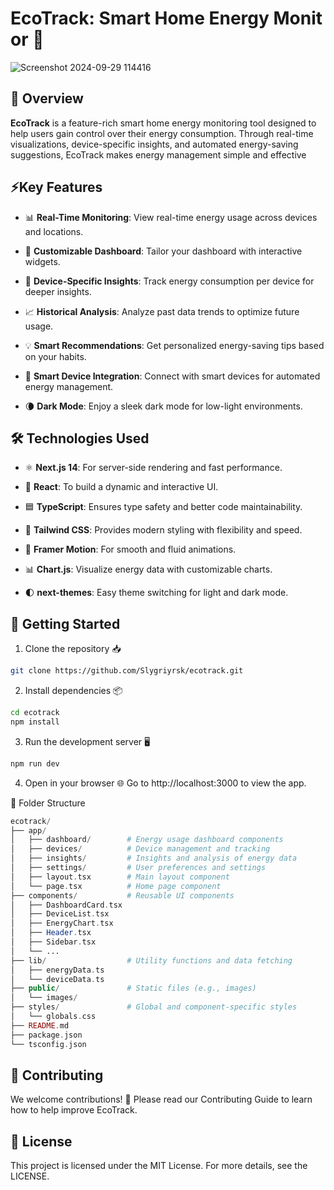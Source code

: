 # EcoTrack: Smart Home Energy Monitor 🌿
![Screenshot 2024-09-29 114416](https://github.com/user-attachments/assets/be524910-89fa-4fba-8dd5-27a181241ca6)

## 🌟 Overview

**EcoTrack** is a feature-rich smart home energy monitoring tool designed to help users gain control over their energy consumption. Through real-time visualizations, device-specific insights, and automated energy-saving suggestions, EcoTrack makes energy management simple and effective

## ⚡Key Features

- 📊 **Real-Time Monitoring**: View real-time energy usage across devices and locations.

- 🧩 **Customizable Dashboard**: Tailor your dashboard with interactive widgets.

- 🔌 **Device-Specific Insights**: Track energy consumption per device for deeper insights.

- 📈 **Historical Analysis**: Analyze past data trends to optimize future usage.

- 💡 **Smart Recommendations**: Get personalized energy-saving tips based on your habits.

- 🤖 **Smart Device Integration**: Connect with smart devices for automated energy management.

- 🌘 **Dark Mode**: Enjoy a sleek dark mode for low-light environments.

## 🛠️ Technologies Used

- ⚛️ **Next.js 14**: For server-side rendering and fast performance.

- 🚀 **React**: To build a dynamic and interactive UI.

- 🟦 **TypeScript**: Ensures type safety and better code maintainability.

- 🎨 **Tailwind CSS**: Provides modern styling with flexibility and speed.

- 🎥 **Framer Motion**: For smooth and fluid animations.

- 📊 **Chart.js**: Visualize energy data with customizable charts.

- 🌓 **next-themes**: Easy theme switching for light and dark mode.

## 🚀 Getting Started

1. Clone the repository 📥
```bash
git clone https://github.com/Slygriyrsk/ecotrack.git
```

2. Install dependencies 📦
```bash
cd ecotrack
npm install
```
3. Run the development server 🖥️
```bash
npm run dev
```
4. Open in your browser 🌐
Go to http://localhost:3000 to view the app.

📂 Folder Structure
```php
ecotrack/
├── app/
│   ├── dashboard/        # Energy usage dashboard components
│   ├── devices/          # Device management and tracking
│   ├── insights/         # Insights and analysis of energy data
│   ├── settings/         # User preferences and settings
│   ├── layout.tsx        # Main layout component
│   └── page.tsx          # Home page component
├── components/           # Reusable UI components
│   ├── DashboardCard.tsx
│   ├── DeviceList.tsx
│   ├── EnergyChart.tsx
│   ├── Header.tsx
│   ├── Sidebar.tsx
│   └── ...
├── lib/                  # Utility functions and data fetching
│   ├── energyData.ts
│   └── deviceData.ts
├── public/               # Static files (e.g., images)
│   └── images/
├── styles/               # Global and component-specific styles
│   └── globals.css
├── README.md
├── package.json
└── tsconfig.json
```

## 🙌 Contributing
We welcome contributions! 🎉 Please read our Contributing Guide to learn how to help improve EcoTrack.

## 📄 License
This project is licensed under the MIT License. For more details, see the LICENSE.